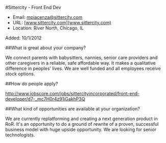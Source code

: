 
#Sittercity - Front End Dev

* Email: [mpiacenza@sittercity.com](mailto:mpiacenza@sittercity.com)
* URL: [www.sittercity.com](www.sittercity.com)
* Location: River North, Chicago, IL

Added: 10/1/2012

##What is great about your company?

We connect parents with babysitters, nannies, senior care providers and other caregivers in a reliable, safe affordable way.  It makes a qualitative difference in peoples' lives.  We are well funded and all employees receive stock options.

##How do people apply?

http://www.jobscore.com/jobs/sittercityincorporated/front-end-developer/d7-_mc7H0r4z91iGakhP3Q

##What kind of opportunities are available at your organization?

We are currently replatforming and creating a next generation product in RoR.  It's an opportunity to do a ground of rewrite of a proven, successful business model with huge upside opportunity.  We are looking for senior technologists.

    